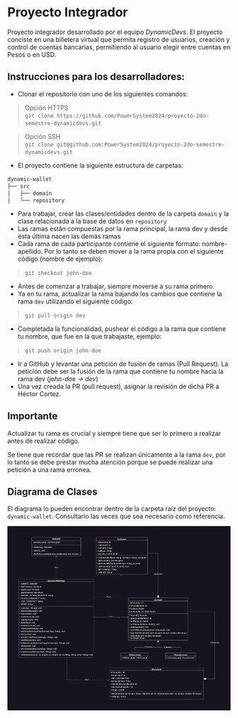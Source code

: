 # Proyecto Integrador
Proyecto integrador desarrollado por el equipo _DynamicDevs_. El proyecto conciste en una billetera virtual que permita registro de usuarios, creación y control de cuentas bancarias, permitiendo al usuario elegir entre cuentas en Pesos o en USD.

## Instrucciones para los desarrolladores:
- Clonar el repositorio con uno de los siguientes comandos:
> Opción HTTPS <br> `git clone https://github.com/PowerSystem2024/proyecto-2do-semestre-dynamicdevs.git`

> Opción SSH <br> `git clone git@github.com:PowerSystem2024/proyecto-2do-semestre-dynamicdevs.git`

- El proyecto contiene la siguiente estructura de carpetas:
```
dynamic-wallet
├── src
│   ├── domain
│   └── repository
```
- Para trabajar, crear las clases/entidades dentro de la carpeta `domain` y la clase relacionada a la base de datos en `repository`
- Las ramas están compuestas por la rama principal, la rama dev y desde ésta última nacen las demás ramas
- Cada rama de cada participante contiene el siguiente formato: nombre-apellido. Por lo tanto se deben mover a la rama propia con el siguiente código (nombre de ejemplo):
> `git checkout john-doe`
- Antes de comenzar a trabajar, siempre moverse a su rama primero.
- Ya en tu rama, actualizar la rama bajando los cambios que contiene la rama `dev` utilizando el siguiente código:
> `git pull origin dev`
- Completada la funcionalidad, pushear el código a la rama que contiene tu nombre, que fue en la que trabajaste, ejemplo:
> `git push origin john-doe`
- Ir a GitHub y levantar una petición de fusión de ramas (Pull Request). La petición debe ser la fusión de la rama que contiene tu nombre hacia la rama dev (_john-doe -> dev_)
- Una vez creada la PR (pull request), asignar la revisión de dicha PR a Héctor Cortez.

## Importante
Actualizar tu rama es crucial y siempre tiene que ser lo primero a realizar antes de realizar código.

Se tiene que recordar que las PR se realizan únicamente a la rama `dev`, por lo tanto se debe prestar mucha atención porque se puede realizar una petición a una rama erronea.

## Diagrama de Clases
El diagrama lo pueden encontrar dentro de la carpeta raíz del proyecto: `dynamic-wallet`. Consultarlo las veces que sea necesario como referencia.

![Diagrama de clases del proyecto](./dynamic-wallet/dynamic-wallet_diagram.png)